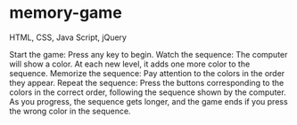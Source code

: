 # memory-game
HTML, CSS, Java Script, jQuery

Start the game: Press any key to begin.
Watch the sequence: The computer will show a color. 
At each new level, it adds one more color to the sequence.
Memorize the sequence: Pay attention to the colors in the order they appear.
Repeat the sequence: Press the buttons corresponding to the colors in the correct order, following the sequence shown by the computer.
As you progress, the sequence gets longer, and the game ends if you press the wrong color in the sequence.
